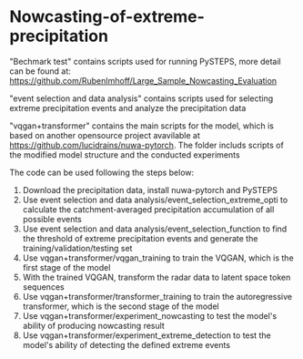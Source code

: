 # Nowcasting-of-extreme-precipitation

"Bechmark test" contains scripts used for running PySTEPS, more detail can be found at: https://github.com/RubenImhoff/Large_Sample_Nowcasting_Evaluation

"event selection and data analysis" contains scripts used for selecting extreme precipitation events and analyze the precipitation data

"vqgan+transformer" contains the main scripts for the model, which is based on another opensource project avavilable at https://github.com/lucidrains/nuwa-pytorch. The folder includs scripts of the modified model structure and the conducted experiments

The code can be used following the steps below: 
1. Download the precipitation data, install nuwa-pytorch and PySTEPS
2. Use event selection and data analysis/event_selection_extreme_opti to calculate the catchment-averaged precipitation accumulation of all possible events
3. Use event selection and data analysis/event_selection_function to find the threshold of extreme precipitation events and generate the training/validation/testing set
4. Use vqgan+transformer/vqgan_training to train the VQGAN, which is the first stage of the model
5. With the trained VQGAN, transform the radar data to latent space token sequences
6. Use vqgan+transformer/transformer_training to train the autoregressive transformer, which is the second stage of the model
7. Use vqgan+transformer/experiment_nowcasting to test the model's ability of producing nowcasting result
8. Use vqgan+transformer/experiment_extreme_detection to test the model's ability of detecting the defined extreme events
